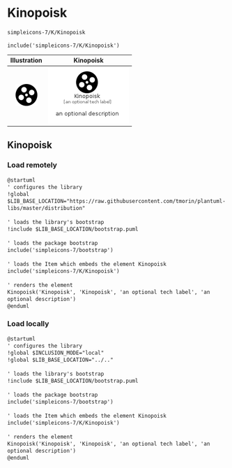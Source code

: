 # Kinopoisk


```text
simpleicons-7/K/Kinopoisk
```

```text
include('simpleicons-7/K/Kinopoisk')
```



| Illustration | Kinopoisk |
| :---: | :---: |
| ![illustration for Illustration](../../simpleicons-7/K/Kinopoisk.png) | ![illustration for Kinopoisk](../../simpleicons-7/K/Kinopoisk.Local.png) |




## Kinopoisk

### Load remotely
```plantuml
@startuml
' configures the library
!global $LIB_BASE_LOCATION="https://raw.githubusercontent.com/tmorin/plantuml-libs/master/distribution"

' loads the library's bootstrap
!include $LIB_BASE_LOCATION/bootstrap.puml

' loads the package bootstrap
include('simpleicons-7/bootstrap')

' loads the Item which embeds the element Kinopoisk
include('simpleicons-7/K/Kinopoisk')

' renders the element
Kinopoisk('Kinopoisk', 'Kinopoisk', 'an optional tech label', 'an optional description')
@enduml
```

### Load locally
```plantuml
@startuml
' configures the library
!global $INCLUSION_MODE="local"
!global $LIB_BASE_LOCATION="../.."

' loads the library's bootstrap
!include $LIB_BASE_LOCATION/bootstrap.puml

' loads the package bootstrap
include('simpleicons-7/bootstrap')

' loads the Item which embeds the element Kinopoisk
include('simpleicons-7/K/Kinopoisk')

' renders the element
Kinopoisk('Kinopoisk', 'Kinopoisk', 'an optional tech label', 'an optional description')
@enduml
```

